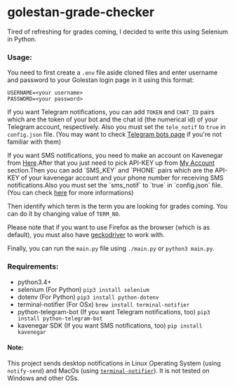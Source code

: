 # golestan-grade-checker
Tired of refreshing for grades coming, I decided to write this using Selenium in Python.

### Usage:

You need to first create a `.env` file aside cloned files and enter username and password to your Golestan login page in it using this format:
```
USERNAME=<your username>
PASSWORD=<your password>
```
If you want Telegram notifications, you can add `TOKEN` and `CHAT_ID` pairs which are the token of your bot and the chat id (the numerical id) of your Telegram account, respectively. Also you must set the `tele_notif` to `true` in `config.json` file. (You may want to check [Telegram bots page](https://core.telegram.org/bots) if you're not familiar with them)

<p>
If you want SMS notifications, you need to make an account on Kavenegar from <a href="https://panel.kavenegar.com/Client/Membership/Register">Here</a>.After that you just need to pick API-KEY up from <a href="http://panel.kavenegar.com/Client/setting/index">My Account</a> section.Then you can add `SMS_KEY` and `PHONE` pairs which are the API-KEY of your kavenegar account and your phone number for receiving SMS notifications.Also you must set the `sms_notif` to `true` in `config.json` file. (You can check <a href="https://github.com/kavenegar/kavenegar-python">here</a> for more informations)
</p>

Then identify which term is the term you are looking for grades coming. You can do it by changing value of `TERM_NO`.

Please note that if you want to use Firefox as the browser (which is as default), you must also have [geckodriver](https://github.com/mozilla/geckodriver/releases) to work with.

Finally, you can run the `main.py` file using `./main.py` or `python3 main.py`.

### Requirements:
* python3.4+
* selenium (For Python)  `pip3 install selenium`
* dotenv (For Python) `pip3 install python-dotenv`
* terminal-notifier (For OSx) `brew install terminal-notifier`
* python-telegram-bot (If you want Telegram notifications, too) `pip3 install python-telegram-bot`
* kavenegar SDK (If you want SMS notifications, too) `pip install kavenegar`

#### Note:
This project sends desktop notifications in Linux Operating System (using `notify-send`) and MacOs (using [`terminal-notifier`](https://github.com/julienXX/terminal-notifier)). It is not tested on Windows and other OSs.
